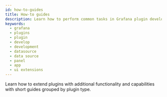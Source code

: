 ```yaml
---
id: how-to-guides
title: How-to guides
description: Learn how to perform common tasks in Grafana plugin development.
keywords:
  - grafana
  - plugins
  - plugin
  - develop
  - development
  - datasource
  - data source
  - panel
  - app
  - ui extensions
---
```


Learn how to extend plugins with additional functionality and capabilities with short guides grouped by plugin type.

<DocLinkList />
